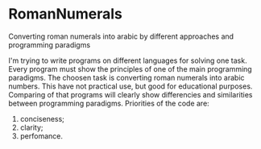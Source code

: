 # RomanNumerals
Converting roman numerals into arabic by different approaches and programming paradigms

I'm trying to write programs on different languages for solving one task.
Every program must show the principles of one of the main programming paradigms.
The choosen task is converting roman numerals into arabic numbers. This have not practical use, but good for educational purposes.
Comparing of that programs will clearly show differencies and similarities between programming paradigms.
Priorities of the code are:
1) conciseness;
2) clarity;
3) perfomance.
